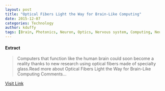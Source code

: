 ```yaml
---
layout: post
title: "Optical Fibers Light the Way for Brain-Like Computing"
date: 2015-12-07
categories: Technology
author: kduffy
tags: [Brain, Photonics, Neuron, Optics, Nervous system, Computing, Neuromorphic engineering, Neuroscience, Technology, Artificial objects]
---
```





#### Extract
>Computers that function like the human brain could soon become a reality thanks to new research using optical fibers made of specialty glass.Read more about Optical Fibers Light the Way for Brain-Like Computing Comments...



[Visit Link](http://www.pddnet.com/news/2015/03/optical-fibers-light-way-brain-computing)


